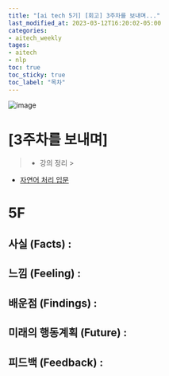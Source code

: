 ```yaml
---
title: "[ai tech 5기] [회고] 3주차를 보내며..."
last_modified_at: 2023-03-12T16:20:02-05:00
categories:
- aitech_weekly
tages:
- aitech
- nlp
toc: true
toc_sticky: true
toc_label: "목차"
---
```





![image](../../../image/aitech.png)

# [3주차를 보내며]

> * 강의 정리
    >
* [자연어 처리 입문](https://yunjinchoidev.github.io/aitech_knowledge_nlp/post-nlp/)

# 5F

## 사실 (Facts) :
## 느낌 (Feeling) :
## 배운점 (Findings) :
## 미래의 행동계획 (Future) :
## 피드백 (Feedback) :



